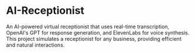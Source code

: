 # AI-Receptionist
An AI-powered virtual receptionist that uses real-time transcription, OpenAI's GPT for response generation, and ElevenLabs for voice synthesis. This project simulates a receptionist for any business, providing efficient and natural interactions.
